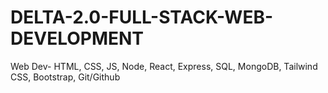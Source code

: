 # DELTA-2.0-FULL-STACK-WEB-DEVELOPMENT
Web Dev- HTML, CSS, JS, Node, React, Express, SQL, MongoDB, Tailwind CSS, Bootstrap, Git/Github
